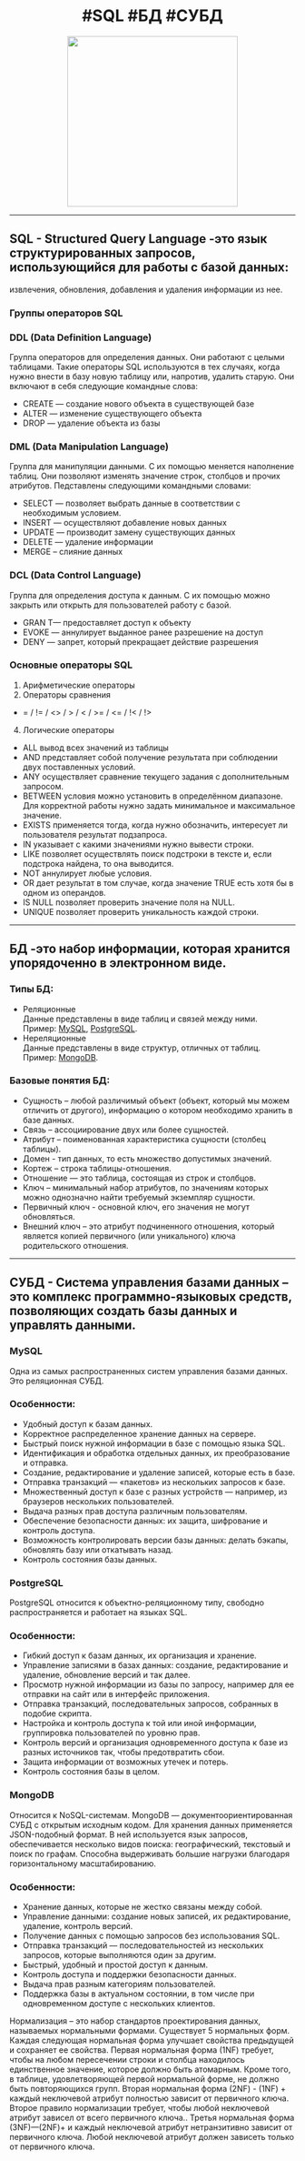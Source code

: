<div id="badges" align="center">
  <h1>
  #SQL #БД #СУБД
  </h1>
</div>  

<div id="badges" align="center"> 
  <img src="https://cdn.ucberkeleybootcamp.com/wp-content/uploads/sites/106/2020/03/SQL-Coding-Class-San-Francisco-1.jpeg" width="300"/>
</div> 


---
##  SQL - Structured Query Language -это язык структурированных запросов, использующийся для работы с базой данных:<br/>
извлечения, обновления, добавления и удаления информации из нее. <br/>
### Группы операторов SQL
### DDL (Data Definition Language)
Группа операторов для определения данных. Они работают с целыми таблицами. Такие операторы SQL используются в тех случаях, когда нужно внести в базу новую таблицу или, напротив, удалить старую. Они включают в себя следующие командные слова:
- CREATE — создание нового объекта в существующей базе
- ALTER — изменение существующего объекта
- DROP — удаление объекта из базы

### DML (Data Manipulation Language)
Группа для манипуляции данными. С их помощью меняется наполнение таблиц. Они позволяют изменять значение строк, столбцов и прочих атрибутов. Педставлены следующими командными словами:
- SELECT — позволяет выбрать данные в соответствии с необходимым условием.
- INSERT — осуществляют добавление новых данных
- UPDATE — производит замену существующих данных
- DELETE — удаление информации
- MERGE – слияние данных

### DCL (Data Control Language)
Группа для определения доступа к данным. С их помощью можно закрыть или открыть для пользователей работу с базой. 
- GRAN T— предоставляет доступ к объекту
- EVOKE — аннулирует выданное ранее разрешение на доступ
- DENY — запрет, который прекращает действие разрешения

### Основные операторы SQL
1. Арифметические операторы
2. Операторы сравнения
 - = / !=	/ <> / >	/ <	/ >= / <=	/ !<	/ !>
4. Логические операторы
 - ALL вывод всех значений из таблицы
 - AND	представляет собой получение результата при соблюдении двух поставленных условий.
 - ANY	осуществляет сравнение текущего задания с дополнительным запросом.
 - BETWEEN	 условия можно установить в определённом диапазоне. Для корректной работы нужно задать минимальное и максимальное значение.
 - EXISTS	применяется тогда, когда нужно обозначить, интересует ли пользователя результат подзапроса.
 - IN	указывает с какими значениями нужно вывести строки.
 - LIKE	 позволяет осуществлять поиск подстроки в тексте и, если подстрока найдена, то она выводится.
 - NOT	аннулирует любые условия.
 - OR	дает результат в том случае, когда значение TRUE есть хотя бы в одном из операндов.
 - IS NULL	позволяет проверить значение поля на NULL.
 - UNIQUE	 позволяет проверить уникальность каждой строки.




---
##  БД -это набор информации, которая хранится упорядоченно в электронном виде. <br/>


### Типы БД:<br/>
- Реляционные <br/>
Данные представлены в виде таблиц и связей между ними. <br/> 
Пример: [MySQL](#mysql), [PostgreSQL](#postgresql).
- Нереляционные <br/>
Данные представлены в виде структур, отличных от таблиц. <br/>
Пример: [MongoDB](#mongodb).

### Базовые понятия БД:<br/>
 - Сущность – любой различимый объект (объект, который мы можем отличить от другого), информацию о котором необходимо хранить в базе данных. 
 - Связь – ассоциирование двух или более сущностей.
 - Атрибут – поименованная характеристика сущности (столбец таблицы).
 - Домен - тип данных, то есть множество допустимых значений.
 - Кортеж – строка таблицы-отношения.
 - Отношение — это таблица, состоящая из строк и столбцов.
 - Ключ – минимальный набор атрибутов, по значениям которых можно однозначно найти требуемый экземпляр сущности.
 - Первичный ключ - основной ключ, его значения не могут обновляться.
 - Внешний ключ – это атрибут подчиненного отношения, который является копией первичного (или уникального) ключа родительского отношения.


---
##  СУБД - Система управления базами данных  – это комплекс программно-языковых средств, позволяющих создать базы данных и управлять данными.<br/>
### <a name="mysql"></a> MySQL
Одна из самых распространенных систем управления базами данных. Это реляционная СУБД.
### Особенности:
- Удобный доступ к базам данных.
- Корректное распределенное хранение данных на сервере.
- Быстрый поиск нужной информации в базе с помощью языка SQL.
- Идентификация и обработка отдельных данных, их преобразование и отправка.
- Создание, редактирование и удаление записей, которые есть в базе.
- Отправка транзакций — «пакетов» из нескольких запросов к базе.
- Множественный доступ к базе с разных устройств — например, из браузеров нескольких пользователей.
- Выдача разных прав доступа различным пользователям.
- Обеспечение безопасности данных: их защита, шифрование и контроль доступа.
- Возможность контролировать версии базы данных: делать бэкапы, обновлять базу или откатывать назад.
- Контроль состояния базы данных.


### <a name="postgresql"></a> PostgreSQL
PostgreSQL относится к объектно-реляционному типу, свободно распространяется и работает на языках SQL. 

### Особенности:
- Гибкий доступ к базам данных, их организация и хранение.
- Управление записями в базах данных: создание, редактирование и удаление, обновление версий и так далее.
- Просмотр нужной информации из базы по запросу, например для ее отправки на сайт или в интерфейс приложения.
- Отправка транзакций, последовательных запросов, собранных в подобие скрипта.
- Настройка и контроль доступа к той или иной информации, группировка пользователей по уровню прав.
- Контроль версий и организация одновременного доступа к базе из разных источников так, чтобы предотвратить сбои.
- Защита информации от возможных утечек и потерь.
- Контроль состояния базы в целом.


### <a name="mongodb"></a> MongoDB
Относится к NoSQL-системам. MongoDB — документоориентированная СУБД с открытым исходным кодом. Для хранения данных применяется JSON-подобный формат. В ней используется язык запросов, обеспечивается несколько видов поиска: географический, текстовый и поиск по графам. Способна выдерживать большие нагрузки благодаря горизонтальному масштабированию.

### Особенности:
- Хранение данных, которые не жестко связаны между собой.
- Управление данными: создание новых записей, их редактирование, удаление, контроль версий.
- Получение данных с помощью запросов без использования SQL.
- Отправка транзакций — последовательностей из нескольких запросов, которые выполняются один за другим.
- Быстрый, удобный и простой доступ к данным.
- Контроль доступа и поддержки безопасности данных.
- Выдача прав разным категориям пользователей.
- Поддержка базы в актуальном состоянии, в том числе при одновременном доступе с нескольких клиентов.

Нормализация – это набор стандартов проектирования данных, называемых нормальными формами. Существует 5 нормальных форм. Каждая следующая нормальная форма улучшает свойства предыдущей и сохраняет ее свойства.
Первая нормальная форма (1NF) требует, чтобы на любом пересечении строки и столбца находилось единственное значение, которое должно быть атомарным. Кроме того, в таблице, удовлетворяющей первой нормальной форме, не должно быть повторяющихся групп.
Вторая нормальная форма (2NF) - (1NF) + каждый неключевой атрибут полностью зависит от первичного ключа.
Второе правило нормализации требует, чтобы любой неключевой атрибут зависел от всего первичного ключа..
Третья нормальная форма (3NF)—(2NF)+ и каждый неключевой атрибут нетранзитивно зависит от первичного ключа.
Любой неключевой атрибут должен зависеть только от первичного ключа.
